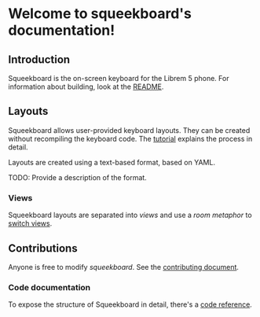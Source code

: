 Welcome to squeekboard's documentation!
=======================================

Introduction
------------

Squeekboard is the on-screen keyboard for the Librem 5 phone. For information about building, look at the [README](https://source.puri.sm/Librem5/squeekboard/blob/master/README.md).

Layouts
-------

Squeekboard allows user-provided keyboard layouts. They can be created without recompiling the keyboard code. The [tutorial](tutorial.md) explains the process in detail.

Layouts are created using a text-based format, based on YAML.

TODO: Provide a description of the format.

### Views

Squeekboard layouts are separated into *views* and use a *room metaphor* to [switch views](views.md).

Contributions
-------------

Anyone is free to modify *squeekboard*. See the [contributing document](hacking.md).

### Code documentation

To expose the structure of Squeekboard in detail, there's a [code reference](doc/rs).